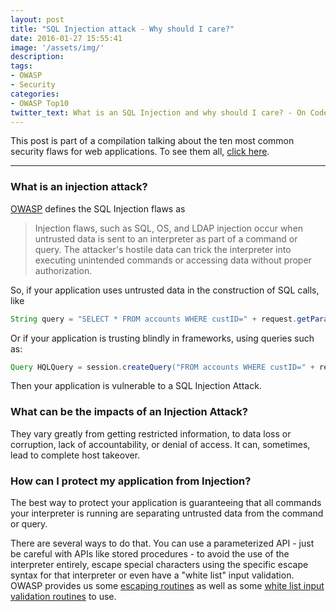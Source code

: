 ```yaml
---
layout: post
title: "SQL Injection attack - Why should I care?"
date: 2016-01-27 15:55:41
image: '/assets/img/'
description:
tags:
- OWASP
- Security
categories: 
- OWASP Top10
twitter_text: What is an SQL Injection and why should I care? - On Code Bucket
---
```


This post is part of a compilation talking about the ten most common security flaws for web applications. To see them all, [click here](/tags/#OWASP).

***

### What is an injection attack?  
[OWASP](https://www.owasp.org) defines the SQL Injection flaws as

> Injection flaws, such as SQL, OS, and LDAP injection occur when untrusted data is sent to an interpreter as part of a command or query. The attacker's hostile data can trick the interpreter into executing unintended commands or accessing data without proper authorization.

So, if your application uses untrusted data in the construction of SQL calls, like
```java
String query = "SELECT * FROM accounts WHERE custID=" + request.getParameterId("id");
```

Or if your application is trusting blindly in frameworks, using queries such as:
```java
Query HQLQuery = session.createQuery("FROM accounts WHERE custID=" + request.getParameterId("id");
```

Then your application is vulnerable to a SQL Injection Attack.

### What can be the impacts of an Injection Attack?
They vary greatly from getting restricted information, to data loss or corruption, lack of accountability, or denial of access. It can, sometimes, lead to complete host takeover.

### How can I protect my application from Injection?
The best way to protect your application is guaranteeing that all commands your interpreter is running are separating untrusted data from the command or query.

There are several ways to do that. You can use a parameterized API - just be careful with APIs like stored procedures - to avoid the use of the interpreter entirely, escape special characters using the specific escape syntax for that interpreter or even have a "white list" input validation. 
OWASP provides us some [escaping routines](http://owasp-esapi-java.googlecode.com/svn/trunk_doc/latest/org/owasp/esapi/Encoder.html) as well as some [white list input validation routines](http://owasp-esapi-java.googlecode.com/svn/trunk_doc/latest/org/owasp/esapi/Validator.html) to use.

